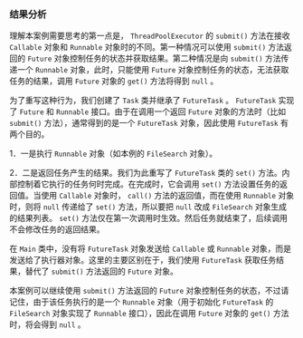 ### 结果分析

理解本案例需要思考的第一点是， `ThreadPoolExecutor` 的 `submit()` 方法在接收 `Callable` 对象和 `Runnable` 对象时的不同。第一种情况可以使用 `submit()` 方法返回的 `Future` 对象控制任务的状态并获取结果。第二种情况是向 `submit()` 方法传递一个 `Runnable` 对象，此时，只能使用 `Future` 对象控制任务的状态，无法获取任务的结果，调用 `Future` 对象的 `get()` 方法将得到 `null` 。

为了重写这种行为，我们创建了 `Task` 类并继承了 `FutureTask` 。 `FutureTask` 实现了 `Future` 和 `Runnable` 接口。由于在调用一个返回 `Future` 对象的方法时（比如 `submit()` 方法），通常得到的是一个 `FutureTask` 对象，因此使用 `FutureTask` 有两个目的。

1．一是执行 `Runnable` 对象（如本例的 `FileSearch` 对象）。

2．二是返回任务产生的结果。我们为此重写了 `FutureTask` 类的 `set()` 方法。内部控制着它执行的任务何时完成。在完成时，它会调用 `set()` 方法设置任务的返回值。当使用 `Callable` 对象时， `call()` 方法的返回值，而在使用 `Runnable` 对象时，则将 `null` 传递给了 `set()` 方法，所以要把 `null` 改成 `FileSearch` 对象生成的结果列表。 `set()` 方法仅在第一次调用时生效。然后任务就结束了，后续调用不会修改任务的返回结果。

在 `Main` 类中，没有将 `FutureTask` 对象发送给 `Callable` 或 `Runnable` 对象，而是发送给了执行器对象。这里的主要区别在于，我们使用 `FutureTask` 获取任务结果，替代了 `submit()` 方法返回的 `Future` 对象。

本案例可以继续使用 `submit()` 方法返回的 `Future` 对象控制任务的状态，不过请记住，由于该任务执行的是一个 `Runnable` 对象（用于初始化 `FutureTask` 的 `FileSearch` 对象实现了 `Runnable` 接口），因此在调用 `Future` 对象的 `get()` 方法时，将会得到 `null` 。

